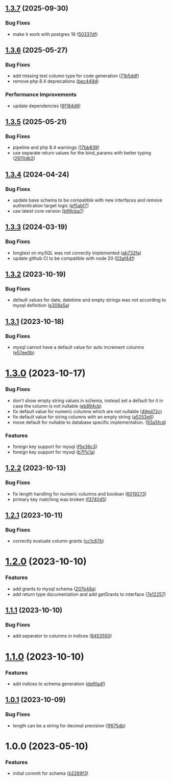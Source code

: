 ## [1.3.7](https://github.com/bespin-studios/byteshard-schema/compare/v1.3.6...v1.3.7) (2025-09-30)


### Bug Fixes

* make it work with postgres 16 ([50337df](https://github.com/bespin-studios/byteshard-schema/commit/50337dfce22b813d3f1140e4c42ef0089314758f))

## [1.3.6](https://github.com/bespin-studios/byteshard-schema/compare/v1.3.5...v1.3.6) (2025-05-27)


### Bug Fixes

* add missing text column type for code generation ([71b5ddf](https://github.com/bespin-studios/byteshard-schema/commit/71b5ddf0520938c9b6a8e3f571ca57a79d99fed8))
* remove php 8.4 deprecations ([bec449d](https://github.com/bespin-studios/byteshard-schema/commit/bec449df6e1648c4d8b6409c76413e8b71adbab0))


### Performance Improvements

* update dependencies ([9f184d8](https://github.com/bespin-studios/byteshard-schema/commit/9f184d833531dcc279d36f5b386ac0c88eae78ad))

## [1.3.5](https://github.com/bespin-studios/byteshard-schema/compare/v1.3.4...v1.3.5) (2025-05-21)


### Bug Fixes

* pipeline and php 8.4 warnings ([17bb839](https://github.com/bespin-studios/byteshard-schema/commit/17bb8393d3c22fbf7340f96467e500892c24f4dc))
* use separate return values for the bind_params with better typing ([2970db2](https://github.com/bespin-studios/byteshard-schema/commit/2970db200941710010d85e5b28478e5e24be8834))

## [1.3.4](https://github.com/byteshard/schema/compare/v1.3.3...v1.3.4) (2024-04-24)


### Bug Fixes

* update base schema to be compatible with new interfaces and remove authentication target logic ([ef5abf7](https://github.com/byteshard/schema/commit/ef5abf7eddfee399052f3ce9342f58b9f70802d9))
* use latest core version ([b99cba7](https://github.com/byteshard/schema/commit/b99cba7792f06e46a2bc95ee308a7dc9f232b21a))

## [1.3.3](https://github.com/byteshard/schema/compare/v1.3.2...v1.3.3) (2024-03-19)


### Bug Fixes

* longtext on mySQL was not correctly implemented ([ab732fa](https://github.com/byteshard/schema/commit/ab732fae56f29e1310d375ef0296a37e505b59f3))
* update github CI to be compatible with node 20 ([03af44f](https://github.com/byteshard/schema/commit/03af44f3470e380004f453ad3fcd3f546820df03))

## [1.3.2](https://github.com/byteshard/schema/compare/v1.3.1...v1.3.2) (2023-10-19)


### Bug Fixes

* default values for date, datetime and empty strings was not according to mysql definition ([e308a5a](https://github.com/byteshard/schema/commit/e308a5a6b61f332deb7518b77de6ecc310649dfc))

## [1.3.1](https://github.com/byteshard/schema/compare/v1.3.0...v1.3.1) (2023-10-18)


### Bug Fixes

* mysql cannot have a default value for auto increment columns ([e57ee0b](https://github.com/byteshard/schema/commit/e57ee0b942e915ce80b3876c9398ae8e95ed86fe))

# [1.3.0](https://github.com/byteshard/schema/compare/v1.2.2...v1.3.0) (2023-10-17)


### Bug Fixes

* don't show empty string values in schema, instead set a default for it in case the column is not nullable ([eb894cb](https://github.com/byteshard/schema/commit/eb894cb1a27f3a8ba0c1fd325ff6e6fc045a2936))
* fix default value for numeric columns which are not nullable ([49ed72c](https://github.com/byteshard/schema/commit/49ed72c16123281b43c53c11e6537499cdd513da))
* fix default value for string columns with an empty string ([a5253e6](https://github.com/byteshard/schema/commit/a5253e6c2f1c8ccd9825cfd4cd908a19b865d7fd))
* move default for nullable to database specific implementation. ([93a5fcd](https://github.com/byteshard/schema/commit/93a5fcdbf0a59b859b0ca468b53b5afe11b8e123))


### Features

* foreign key support for mysql ([f5e36c3](https://github.com/byteshard/schema/commit/f5e36c31594e7a385126a14bbd01f56da745be7b))
* foreign key support for mysql ([b7f1c1a](https://github.com/byteshard/schema/commit/b7f1c1a4c17df62e8009c08a9dc9ab1e7bfe57d8))

## [1.2.2](https://github.com/byteshard/schema/compare/v1.2.1...v1.2.2) (2023-10-13)


### Bug Fixes

* fix length handling for numeric columns and boolean ([6019273](https://github.com/byteshard/schema/commit/60192735176c0ebd0a37fce621cf01debbc4dc09))
* primary key matching was broken ([f374045](https://github.com/byteshard/schema/commit/f37404510bbef42786a2fe1778bc5b8eb778faa3))

## [1.2.1](https://github.com/byteshard/schema/compare/v1.2.0...v1.2.1) (2023-10-11)


### Bug Fixes

* correctly evaluate column grants ([cc1c67b](https://github.com/byteshard/schema/commit/cc1c67b8030247b6e1b51005c3258fce06c69a9e))

# [1.2.0](https://github.com/byteshard/schema/compare/v1.1.1...v1.2.0) (2023-10-10)


### Features

* add grants to mysql schema ([207b48a](https://github.com/byteshard/schema/commit/207b48ae42933103a77ea4c14f5f40675e397fb5))
* add return type documentation and add getGrants to interface ([7e12257](https://github.com/byteshard/schema/commit/7e1225774a376a7ba156b2c4e49b51ee91e26c8c))

## [1.1.1](https://github.com/byteshard/schema/compare/v1.1.0...v1.1.1) (2023-10-10)


### Bug Fixes

* add separator to columns in indices ([8453550](https://github.com/byteshard/schema/commit/84535500b3520a0d301f8bb26af3a28937d395c0))

# [1.1.0](https://github.com/byteshard/schema/compare/v1.0.1...v1.1.0) (2023-10-10)


### Features

* add indices to schema generation ([de6fadf](https://github.com/byteshard/schema/commit/de6fadfd1b6e2170e0185d89aa951dced4360caa))

## [1.0.1](https://github.com/byteshard/schema/compare/v1.0.0...v1.0.1) (2023-10-09)


### Bug Fixes

* length can be a string for decimal precision ([1f675db](https://github.com/byteshard/schema/commit/1f675dbe148b061eb282908ec8eb8884a3cb0bc9))

# 1.0.0 (2023-05-10)


### Features

* initial commit for schema ([b2289f3](https://github.com/byteshard/schema/commit/b2289f3949956865e8580a4b7b19d56c440882c0))

